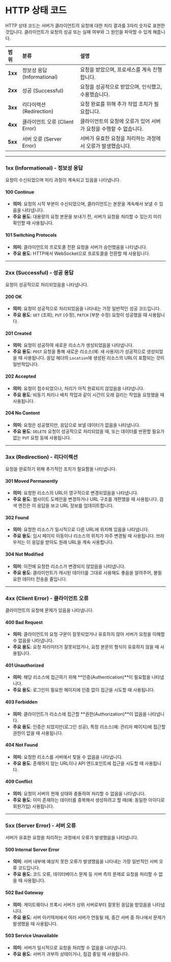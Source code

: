 # HTTP 상태 코드

HTTP 상태 코드는 서버가 클라이언트의 요청에 대한 처리 결과를 3자리 숫자로 표현한 것입니다. 클라이언트가 요청의 성공 또는 실패 여부와 그 원인을 파악할 수 있게 해줍니다.

| 범위    | 분류                           | 설명                                                              |
| :------ | :----------------------------- | :---------------------------------------------------------------- |
| **1xx** | 정보성 응답 (Informational)    | 요청을 받았으며, 프로세스를 계속 진행합니다.                      |
| **2xx** | 성공 (Successful)              | 요청을 성공적으로 받았으며, 인식했고, 수용했습니다.               |
| **3xx** | 리다이렉션 (Redirection)       | 요청 완료를 위해 추가 작업 조치가 필요합니다.                     |
| **4xx** | 클라이언트 오류 (Client Error) | 클라이언트의 요청에 오류가 있어 서버가 요청을 수행할 수 없습니다. |
| **5xx** | 서버 오류 (Server Error)       | 서버가 유효한 요청을 처리하는 과정에서 오류가 발생했습니다.       |

---

### 1xx (Informational) - 정보성 응답

요청이 수신되었으며 처리 과정이 계속되고 있음을 나타냅니다.

#### 100 Continue

- **의미**: 요청의 시작 부분이 수신되었으며, 클라이언트는 본문을 계속해서 보낼 수 있음을 나타냅니다.
- **주요 용도**: 대용량의 요청 본문을 보내기 전, 서버가 요청을 처리할 수 있는지 미리 확인할 때 사용됩니다.

#### 101 Switching Protocols

- **의미**: 클라이언트의 프로토콜 전환 요청을 서버가 승인했음을 나타냅니다.
- **주요 용도**: HTTP에서 WebSocket으로 프로토콜을 전환할 때 사용됩니다.

---

### 2xx (Successful) - 성공 응답

요청이 성공적으로 처리되었음을 나타냅니다.

#### 200 OK

- **의미**: 요청이 성공적으로 처리되었음을 나타내는 가장 일반적인 성공 코드입니다.
- **주요 용도**: `GET` (조회), `PUT` (수정), `PATCH` (부분 수정) 요청이 성공했을 때 사용됩니다.

#### 201 Created

- **의미**: 요청이 성공하여 새로운 리소스가 생성되었음을 나타냅니다.
- **주요 용도**: `POST` 요청을 통해 새로운 리소스(예: 새 사용자)가 성공적으로 생성되었을 때 사용됩니다. 응답 헤더의 `Location`에 생성된 리소스의 URL이 포함되는 것이 일반적입니다.

#### 202 Accepted

- **의미**: 요청이 접수되었으나, 처리가 아직 완료되지 않았음을 나타냅니다.
- **주요 용도**: 비동기 처리나 배치 작업과 같이 시간이 오래 걸리는 작업을 요청했을 때 사용됩니다.

#### 204 No Content

- **의미**: 요청은 성공했지만, 응답으로 보낼 데이터가 없음을 나타냅니다.
- **주요 용도**: `DELETE` 요청이 성공적으로 처리되었을 때, 또는 데이터를 반환할 필요가 없는 `PUT` 요청 등에 사용됩니다.

---

### 3xx (Redirection) - 리다이렉션

요청을 완료하기 위해 추가적인 조치가 필요함을 나타냅니다.

#### 301 Moved Permanently

- **의미**: 요청한 리소스의 URL이 영구적으로 변경되었음을 나타냅니다.
- **주요 용도**: 웹사이트 도메인을 변경하거나 URL 구조를 개편했을 때 사용됩니다. 검색 엔진은 이 응답을 보고 URL 정보를 업데이트합니다.

#### 302 Found

- **의미**: 요청한 리소스가 일시적으로 다른 URL에 위치해 있음을 나타냅니다.
- **주요 용도**: 임시 페이지 이동이나 리소스의 위치가 자주 변경될 때 사용됩니다. 브라우저는 이 응답을 받아도 원래 URL을 계속 사용합니다.

#### 304 Not Modified

- **의미**: 이전에 요청한 리소스가 변경되지 않았음을 나타냅니다.
- **주요 용도**: 클라이언트가 캐시된 데이터를 그대로 사용해도 좋음을 알려주어, 불필요한 데이터 전송을 줄입니다.

---

### 4xx (Client Error) - 클라이언트 오류

클라이언트의 요청에 문제가 있음을 나타냅니다.

#### 400 Bad Request

- **의미**: 클라이언트의 요청 구문이 잘못되었거나 유효하지 않아 서버가 요청을 이해할 수 없음을 나타냅니다.
- **주요 용도**: 요청 파라미터가 잘못되었거나, 요청 본문의 형식이 유효하지 않을 때 사용됩니다.

#### 401 Unauthorized

- **의미**: 해당 리소스에 접근하기 위해 **인증(Authentication)**이 필요함을 나타냅니다.
- **주요 용도**: 로그인이 필요한 페이지에 인증 없이 접근을 시도할 때 사용됩니다.

#### 403 Forbidden

- **의미**: 클라이언트가 리소스에 접근할 **권한(Authorization)**이 없음을 나타냅니다.
- **주요 용도**: 인증은 되었지만(로그인 성공), 특정 리소스(예: 관리자 페이지)에 접근할 권한이 없을 때 사용됩니다.

#### 404 Not Found

- **의미**: 요청한 리소스를 서버에서 찾을 수 없음을 나타냅니다.
- **주요 용도**: 존재하지 않는 URL이나 API 엔드포인트에 접근을 시도할 때 사용됩니다.

#### 409 Conflict

- **의미**: 요청이 서버의 현재 상태와 충돌하여 처리할 수 없음을 나타냅니다.
- **주요 용도**: 이미 존재하는 데이터를 중복해서 생성하려고 할 때(예: 동일한 아이디로 회원가입) 사용됩니다.

---

### 5xx (Server Error) - 서버 오류

서버가 유효한 요청을 처리하는 과정에서 오류가 발생했음을 나타냅니다.

#### 500 Internal Server Error

- **의미**: 서버 내부에 예상치 못한 오류가 발생했음을 나타내는 가장 일반적인 서버 오류 코드입니다.
- **주요 용도**: 코드 오류, 데이터베이스 문제 등 서버 측의 문제로 요청을 처리할 수 없을 때 사용됩니다.

#### 502 Bad Gateway

- **의미**: 게이트웨이나 프록시 서버가 상위 서버로부터 잘못된 응답을 받았음을 나타냅니다.
- **주요 용도**: 서버 아키텍처에서 여러 서버가 연동될 때, 중간 서버 중 하나에서 문제가 발생했을 때 사용됩니다.

#### 503 Service Unavailable

- **의미**: 서버가 일시적으로 요청을 처리할 수 없음을 나타냅니다.
- **주요 용도**: 서버가 과부하 상태이거나, 점검 중일 때 사용됩니다.

